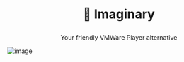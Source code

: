 # <p align="center">🌠 Imaginary</p>
<p align="center">Your friendly VMWare Player alternative</p>

![image](https://github.com/dontpanic-studios/imaginary/assets/89384053/83052549-1d92-45e3-8a05-b7f84e81b191)

